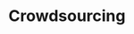 ---
layout: post
search_exclude: true
show_reading_time: false
permalink: /Crowdsourcing
title: Crowdsourcing
categories: [BigIdea3Notes]
---